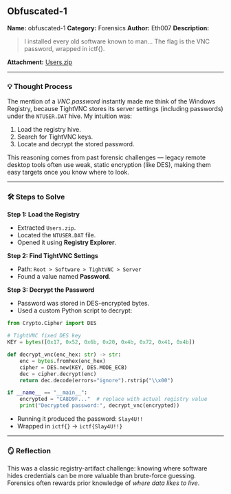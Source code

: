 ## Obfuscated-1

**Name:** obfuscated-1
**Category:** Forensics
**Author:** Eth007
**Description:**

> I installed every old software known to man... The flag is the VNC password, wrapped in ictf{}.
> 

**Attachment:** [Users.zip](https://github.com/ImaginaryCTF/ImaginaryCTF-2025-Challenges/blob/main/Forensics/obfuscated-1/dist/Users.zip)

---

### 💡 Thought Process

The mention of a *VNC password* instantly made me think of the Windows Registry, because TightVNC stores its server settings (including passwords) under the `NTUSER.DAT` hive.
My intuition was:

1. Load the registry hive.
2. Search for TightVNC keys.
3. Locate and decrypt the stored password.

This reasoning comes from past forensic challenges — legacy remote desktop tools often use weak, static encryption (like DES), making them easy targets once you know where to look.

---

### 🛠️ Steps to Solve

**Step 1: Load the Registry**

- Extracted `Users.zip`.
- Located the `NTUSER.DAT` file.
- Opened it using **Registry Explorer**.

**Step 2: Find TightVNC Settings**

- Path: `Root > Software > TightVNC > Server`
- Found a value named **Password**.

**Step 3: Decrypt the Password**

- Password was stored in DES-encrypted bytes.
- Used a custom Python script to decrypt:

```python
from Crypto.Cipher import DES

# TightVNC fixed DES key
KEY = bytes([0x17, 0x52, 0x6b, 0x20, 0x4b, 0x72, 0x41, 0x4b])

def decrypt_vnc(enc_hex: str) -> str:
    enc = bytes.fromhex(enc_hex)
    cipher = DES.new(KEY, DES.MODE_ECB)
    dec = cipher.decrypt(enc)
    return dec.decode(errors="ignore").rstrip("\\x00")

if __name__ == "__main__":
    encrypted = "CA8D9F..."  # replace with actual registry value
    print("Decrypted password:", decrypt_vnc(encrypted))
```

- Running it produced the password: `Slay4U!!`
- Wrapped in `ictf{}` → `ictf{Slay4U!!}`

---

### 🪞 Reflection

This was a classic registry-artifact challenge: knowing where software hides credentials can be more valuable than brute-force guessing. Forensics often rewards prior knowledge of *where data likes to live*.
